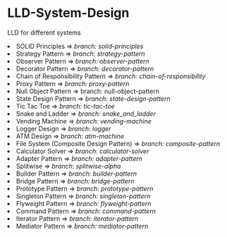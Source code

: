 # LLD-System-Design
LLD for different systems
<li> SOLID Principles => <i>branch: solid-principles</i></li>
<li> Strategy Pattern => <i>branch: strategy-pattern </i></li>
<li> Observer Pattern => <i>branch: observer-pattern </i></li>
<li> Decorator Pattern => <i>branch: decorator-pattern </i></li>
<li> Chain of Responsibility Pattern => <i>branch: chain-of-responsibility</i></li>
<li> Proxy Pattern => <i>branch: proxy-pattern</i> </li>
<li> Null Object Pattern => <it>branch: null-object-pattern</it></li>
<li> State Design Pattern => <i> branch: state-design-pattern</i></li>
<li> Tic Tac Toe => <i> branch: tic-tac-toe </i></li>
<li> Snake and Ladder =>  <i>branch: snake_and_ladder</i></li>
<li> Vending Machine => <i>branch: vending-machine</i></li>
<li> Logger Design => <i> branch:  logger </i> </li>
<li> ATM Design => <i> branch: atm-machine </i></li>
<li> File System (Composite Design Pattern) => <i>branch: composite-pattern</i></li>
<li> Calculator Solver => <i>branch: calculator-solver</i></li>
<li> Adapter Pattern => <i>branch: adapter-pattern</i></li>
<li> Splitwise => <i>branch: splitwise-alpha</i></li>
<li> Builder Pattern => <i>branch: builder-pattern</i></li>
<li> Bridge Pattern => <i>branch: bridge-pattern</i></li>
<li> Prototype Pattern => <i>branch: prototype-pattern</i></li>
<li> Singleton Pattern => <i>branch: singleton-pattern </i></li>
<li> Flyweight Pattern => <i>branch: flyweight-pattern </i></li>
<li> Command Pattern => <i>branch: command-pattern </i></li>
<li> Iterator Pattern => <i>branch: iterator-pattern</i></li>
<li> Mediator Pattern => <i> branch: mediator-pattern</i></li>
